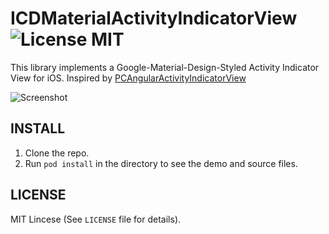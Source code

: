 ICDMaterialActivityIndicatorView ![License MIT](https://go-shields.herokuapp.com/license-MIT-blue.png)
=============


This library implements a Google-Material-Design-Styled Activity Indicator View for iOS. Inspired by [PCAngularActivityIndicatorView](https://github.com/phillipcaudell/PCAngularActivityIndicatorView)

![Screenshot](https://github.com/iCodesign/ICDMaterialActivityIndicatorView/raw/master/ICDMaterialActivityIndicatorView.gif)

## INSTALL

1. Clone the repo.
2. Run ```pod install``` in the directory to see the demo and source files.

## LICENSE

MIT Lincese (See ```LICENSE``` file for details).